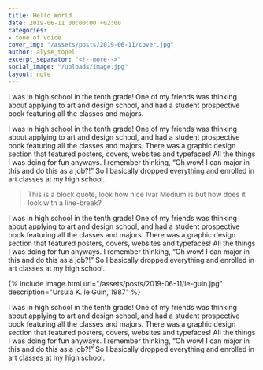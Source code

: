 ```yaml
---
title: Hello World
date: 2019-06-11 00:00:00 +02:00
categories:
- tone of voice
cover_img: "/assets/posts/2019-06-11/cover.jpg"
author: alyse_topel
excerpt_separator: "<!--more-->"
social_image: "/uploads/image.jpg"
layout: note
---
```


I was in high school in the tenth grade! One of my friends was thinking about applying to art and design school, and had a student prospective book featuring all the classes and majors.

<!--more-->

I was in high school in the tenth grade! One of my friends was thinking about applying to art and design school, and had a student prospective book featuring all the classes and majors. There was a graphic design section that featured posters, covers, websites and typefaces! All the things I was doing for fun anyways. I remember thinking, “Oh wow! I can major in this and do this as a job?!” So I basically dropped everything and enrolled in art classes at my high school.

> This is a block quote, look how nice Ivar Medium is but how does it look with a line-break?

I was in high school in the tenth grade! One of my friends was thinking about applying to art and design school, and had a student prospective book featuring all the classes and majors. There was a graphic design section that featured posters, covers, websites and typefaces! All the things I was doing for fun anyways. I remember thinking, “Oh wow! I can major in this and do this as a job?!” So I basically dropped everything and enrolled in art classes at my high school.

<!-- ![Ursula K. le Guin](/assets/posts/2019-06-11/le-guin.jpg) -->
{% include image.html url="/assets/posts/2019-06-11/le-guin.jpg" description="Ursula K. le Guin, 1987" %}

I was in high school in the tenth grade! One of my friends was thinking about applying to art and design school, and had a student prospective book featuring all the classes and majors. There was a graphic design section that featured posters, covers, websites and typefaces! All the things I was doing for fun anyways. I remember thinking, “Oh wow! I can major in this and do this as a job?!” So I basically dropped everything and enrolled in art classes at my high school.
